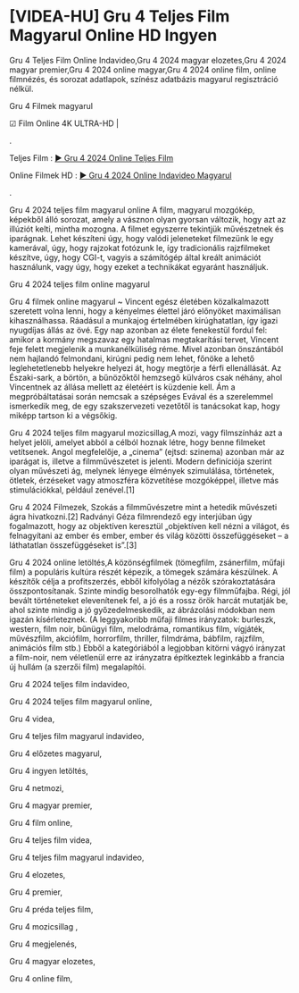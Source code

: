 # [VIDEA-HU] Gru 4 Teljes Film Magyarul Online HD Ingyen
Gru 4 Teljes Film Online Indavideo,Gru 4 2024 magyar elozetes,Gru 4 2024 magyar premier,Gru 4 2024 online magyar,Gru 4 2024 online film, online filmnézés, és sorozat adatlapok, színész adatbázis magyarul regisztráció nélkül.

Gru 4 Filmek magyarul

☑ Film Online 4K ULTRA-HD | 

.

Teljes Film : [▶️ Gru 4 2024 Online Teljes Film](https://t.co/Y6kc7lmMaN)


Online Filmek HD : [▶️ Gru 4 2024 Online Indavideo Magyarul](https://t.co/Y6kc7lmMaN)

.

Gru 4 2024 teljes film magyarul online A film, magyarul mozgókép, képekből álló sorozat, amely a vásznon olyan gyorsan változik, hogy azt az illúziót kelti, mintha mozogna. A filmet egyszerre tekintjük művészetnek és iparágnak. Lehet készíteni úgy, hogy valódi jeleneteket filmezünk le egy kamerával, úgy, hogy rajzokat fotózunk le, így tradicionális rajzfilmeket készítve, úgy, hogy CGI-t, vagyis a számítógép által kreált animációt használunk, vagy úgy, hogy ezeket a technikákat egyaránt használjuk.

Gru 4 2024 teljes film online magyarul

Gru 4 filmek online magyarul ~ Vincent egész életében közalkalmazott szeretett volna lenni, hogy a kényelmes élettel járó előnyöket maximálisan kihasználhassa. Ráadásul a munkajog értelmében kirúghatatlan, így igazi nyugdíjas állás az övé. Egy nap azonban az élete fenekestül fordul fel: amikor a kormány megszavaz egy hatalmas megtakarítási tervet, Vincent feje felett megjelenik a munkanélküliség réme. Mivel azonban önszántából nem hajlandó felmondani, kirúgni pedig nem lehet, főnöke a lehető leglehetetlenebb helyekre helyezi át, hogy megtörje a férfi ellenállását. Az Északi-sark, a börtön, a bűnözőktől hemzsegő külváros csak néhány, ahol Vincentnek az állása mellett az életéért is küzdenie kell. Ám a megpróbáltatásai során nemcsak a szépséges Evával és a szerelemmel ismerkedik meg, de egy szakszervezeti vezetőtől is tanácsokat kap, hogy miképp tartson ki a végsőkig.

Gru 4 2024 teljes film magyarul mozicsillag,A mozi, vagy filmszínház azt a helyet jelöli, amelyet abból a célból hoznak létre, hogy benne filmeket vetítsenek. Angol megfelelője, a „cinema” (ejtsd: szinema) azonban már az iparágat is, illetve a filmművészetet is jelenti. Modern definíciója szerint olyan művészeti ág, melynek lényege élmények szimulálása, történetek, ötletek, érzéseket vagy atmoszféra közvetítése mozgóképpel, illetve más stimulációkkal, például zenével.[1]
 
Gru 4 2024 Filmezek, Szokás a filmművészetre mint a hetedik művészeti ágra hivatkozni.[2] Radványi Géza filmrendező egy interjúban úgy fogalmazott, hogy az objektíven keresztül „objektíven kell nézni a világot, és felnagyítani az ember és ember, ember és világ közötti összefüggéseket – a láthatatlan összefüggéseket is”.[3]

Gru 4 2024 online letöltés,A közönségfilmek (tömegfilm, zsánerfilm, műfaji film) a populáris kultúra részét képezik, a tömegek számára készülnek. A készítők célja a profitszerzés, ebből kifolyólag a nézők szórakoztatására összpontosítanak. Szinte mindig besorolhatók egy-egy filmműfajba. Régi, jól bevált történeteket elevenítenek fel, a jó és a rossz örök harcát mutatják be, ahol szinte mindig a jó győzedelmeskedik, az ábrázolási módokban nem igazán kísérleteznek. (A leggyakoribb műfaji filmes irányzatok: burleszk, western, film noir, bűnügyi film, melodráma, romantikus film, vígjáték, művészfilm, akciófilm, horrorfilm, thriller, filmdráma, bábfilm, rajzfilm, animációs film stb.) Ebből a kategóriából a legjobban kitörni vágyó irányzat a film-noir, nem véletlenül erre az irányzatra építkeztek leginkább a francia új hullám (a szerzői film) megalapítói.

Gru 4 2024 teljes film indavideo,

Gru 4 2024 teljes film magyarul online,

Gru 4 videa,

Gru 4 teljes film magyarul indavideo,

Gru 4 előzetes magyarul,

Gru 4 ingyen letöltés,

Gru 4 netmozi,

Gru 4 magyar premier,

Gru 4 film online,

Gru 4 teljes film videa,

Gru 4 teljes film magyarul indavideo,

Gru 4 elozetes,

Gru 4 premier,

Gru 4 préda teljes film,

Gru 4 mozicsillag ,

Gru 4 megjelenés,

Gru 4 magyar elozetes,

Gru 4 online film,
